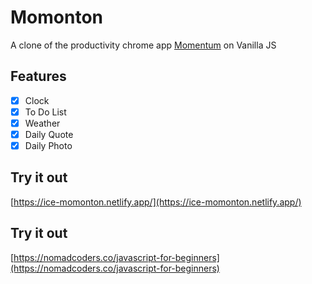 # Momonton

A clone of the productivity chrome app [Momentum](https://chrome.google.com/webstore/detail/momentum/laookkfknpbbblfpciffpaejjkokdgca) on Vanilla JS

## Features

- [x] Clock
- [x] To Do List
- [x] Weather
- [x] Daily Quote
- [x] Daily Photo

## Try it out

[https://ice-momonton.netlify.app/](https://ice-momonton.netlify.app/)

## Try it out

[https://nomadcoders.co/javascript-for-beginners](https://nomadcoders.co/javascript-for-beginners)
